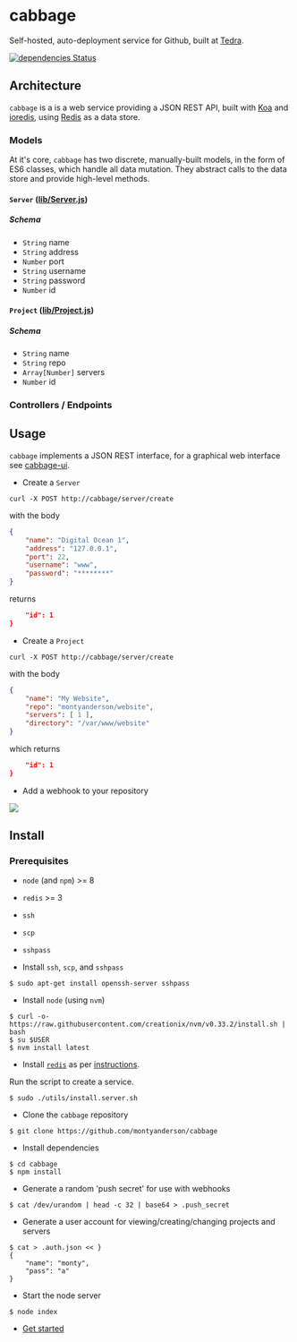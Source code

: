 # cabbage

Self-hosted, auto-deployment service for Github, built at [Tedra](https://github.com/tedra).

[![dependencies Status](https://david-dm.org/montyanderson/cabbage/status.svg)](https://david-dm.org/montyanderson/cabbage)

## Architecture

`cabbage` is a is a web service providing a JSON REST API, built with [Koa](https://github.com/koajs/koa) and [ioredis](https://github.com/luin/ioredis), using [Redis](https://redis.io/) as a data store.

### Models

At it's core, `cabbage` has two discrete, manually-built models, in the form of ES6 classes, which handle all data mutation. They abstract calls to the data store and provide high-level methods.

#### `Server` ([lib/Server.js](lib/Server.js))

##### Schema

* `String` name
* `String` address
* `Number` port
* `String` username
* `String` password
* `Number` id

#### `Project` ([lib/Project.js](lib/Project.js))

##### Schema

* `String` name
* `String` repo
* `Array[Number]` servers
* `Number` id

### Controllers / Endpoints

## Usage
`cabbage` implements a JSON REST interface, for a graphical web interface see [cabbage-ui](https://github.com/montyanderson/cabbage-ui).

* Create a `Server`

```
curl -X POST http://cabbage/server/create
```

with the body

``` json
{
	"name": "Digital Ocean 1",
	"address": "127.0.0.1",
	"port": 22,
	"username": "www",
	"password": "********"
}
```

returns

``` json
	"id": 1
}
```

* Create a `Project`

```
curl -X POST http://cabbage/server/create
```

with the body

``` json
{
	"name": "My Website",
	"repo": "montyanderson/website",
	"servers": [ 1 ],
	"directory": "/var/www/website"
}
```

which returns

``` json
	"id": 1
}
```

* Add a webhook to your repository

![](http://i.imgur.com/i4dyF9H.png)

## Install

### Prerequisites

* `node` (and `npm`) >= 8
* `redis` >= 3
* `ssh`
* `scp`
* `sshpass`


* Install `ssh`, `scp`, and `sshpass`

```
$ sudo apt-get install openssh-server sshpass
```

* Install `node` (using `nvm`)

```
$ curl -o- https://raw.githubusercontent.com/creationix/nvm/v0.33.2/install.sh | bash
$ su $USER
$ nvm install latest
```

* Install [`redis`](https://redis.io/download) as per [instructions](https://redis.io/download#installation).

Run the script to create a service.

```
$ sudo ./utils/install.server.sh
```

* Clone the `cabbage` repository

```
$ git clone https://github.com/montyanderson/cabbage
```

* Install dependencies

```
$ cd cabbage
$ npm install
```

* Generate a random 'push secret' for use with webhooks

```
$ cat /dev/urandom | head -c 32 | base64 > .push_secret
```

* Generate a user account for viewing/creating/changing projects and servers

```
$ cat > .auth.json << }
{
	"name": "monty",
	"pass": "a"
}

```

* Start the node server

```
$ node index
```

* [Get started](#usage)
